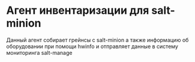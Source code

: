 # Агент инвентаризации для salt-minion

Данный агент собирает грейнсы с salt-minion а также информацию об оборудовании при помощи hwinfo и отправляет данные в систему мониторинга salt-manage
